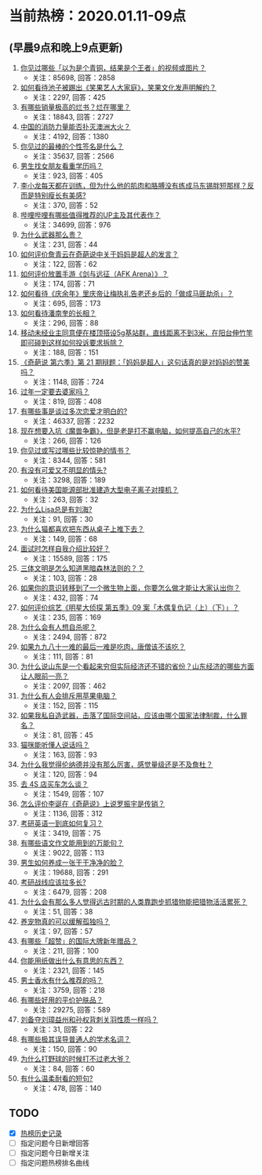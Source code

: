 # 当前热榜：2020.01.11-09点
## (早晨9点和晚上9点更新)
1. [你见过哪些「以为是个青铜，结果是个王者」的视频或图片？](https://www.zhihu.com/question/308662400)
    * 关注：85698, 回答：2858
2. [如何看待池子被踢出《笑果艺人大家庭》，笑果文化发声明解约？](https://www.zhihu.com/question/365536025)
    * 关注：2297, 回答：425
3. [有哪些销量极高的烂书？烂在哪里？](https://www.zhihu.com/question/25434255)
    * 关注：18843, 回答：2727
4. [中国的消防力量能否扑灭澳洲大火？](https://www.zhihu.com/question/365065586)
    * 关注：4192, 回答：1380
5. [你见过的最棒的个性签名是什么？](https://www.zhihu.com/question/286144215)
    * 关注：35637, 回答：2566
6. [男生找女朋友看重学历吗？](https://www.zhihu.com/question/353900241)
    * 关注：923, 回答：405
7. [李小龙每天都在训练，但为什么他的肌肉和胳膊没有练成马东锡胖短那样？反而是特别瘦长有美感?](https://www.zhihu.com/question/361051849)
    * 关注：370, 回答：52
8. [哔哩哔哩有哪些值得推荐的UP主及其代表作？](https://www.zhihu.com/question/31028215)
    * 关注：34699, 回答：976
9. [为什么武器那么贵？](https://www.zhihu.com/question/53443202)
    * 关注：231, 回答：44
10. [如何评价詹青云在奇葩说中关于妈妈是超人的发言？](https://www.zhihu.com/question/365565595)
    * 关注：122, 回答：62
11. [如何评价放置手游《剑与远征（AFK Arena）》？](https://www.zhihu.com/question/351740100)
    * 关注：174, 回答：71
12. [如何看待《庆余年》里庆帝让梅执礼告老还乡后的「做成马匪劫杀」？](https://www.zhihu.com/question/359218777)
    * 关注：695, 回答：173
13. [如何看待潘南奎的长相？](https://www.zhihu.com/question/328668551)
    * 关注：296, 回答：88
14. [移动未经业主同意便在楼顶搭设5g基站群，直线距离不到3米，在阳台伸竹竿即可碰到这样如何投诉要求拆除？](https://www.zhihu.com/question/362587168)
    * 关注：188, 回答：151
15. [《奇葩说 第六季》第 21 期辩题：「妈妈是超人」这句话真的是对妈妈的赞美吗？](https://www.zhihu.com/question/365086853)
    * 关注：1148, 回答：724
16. [过年一定要去婆家吗？](https://www.zhihu.com/question/358155793)
    * 关注：819, 回答：408
17. [有哪些事是谈过多次恋爱才明白的?](https://www.zhihu.com/question/55783301)
    * 关注：46337, 回答：2232
18. [现在想要入坑《魔兽争霸》，但是老是打不赢电脑，如何提高自己的水平?](https://www.zhihu.com/question/365181798)
    * 关注：266, 回答：126
19. [你见过或写过哪些比较惊艳的情书？](https://www.zhihu.com/question/49130010)
    * 关注：8344, 回答：581
20. [有没有可爱又不明显的情头?](https://www.zhihu.com/question/347976724)
    * 关注：3298, 回答：189
21. [如何看待美国能源部批准建造大型电子离子对撞机？](https://www.zhihu.com/question/365625982)
    * 关注：263, 回答：32
22. [为什么Lisa总是有刘海?](https://www.zhihu.com/question/364390231)
    * 关注：91, 回答：30
23. [为什么猫都喜欢把东西从桌子上推下去？](https://www.zhihu.com/question/363717987)
    * 关注：149, 回答：68
24. [面试时怎样自我介绍比较好？](https://www.zhihu.com/question/20602526)
    * 关注：15589, 回答：175
25. [三体文明是怎么知道黑暗森林法则的？？](https://www.zhihu.com/question/365007154)
    * 关注：103, 回答：28
26. [如果你的意识转移到了一个微生物上面，你要怎么做才能让大家认出你？](https://www.zhihu.com/question/348058048)
    * 关注：432, 回答：74
27. [如何评价综艺《明星大侦探 第五季》09 案「木偶复仇记（上）（下）」？](https://www.zhihu.com/question/364568993)
    * 关注：235, 回答：169
28. [为什么会有人想自杀呢？](https://www.zhihu.com/question/53430298)
    * 关注：2494, 回答：872
29. [如果九九八十一难的最后一难是吃肉，唐僧该不该吃？](https://www.zhihu.com/question/360019699)
    * 关注：111, 回答：81
30. [为什么说山东是一个看起来穷但实际经济还不错的省份？山东经济的哪些方面让人眼前一亮？](https://www.zhihu.com/question/365445481)
    * 关注：2097, 回答：462
31. [为什么有人会排斥用苹果电脑？](https://www.zhihu.com/question/360857331)
    * 关注：152, 回答：115
32. [如果我私自造武器，击落了国际空间站，应该由哪个国家法律制裁，什么罪名？](https://www.zhihu.com/question/365256974)
    * 关注：81, 回答：45
33. [猫咪能听懂人说话吗？](https://www.zhihu.com/question/362145253)
    * 关注：163, 回答：93
34. [为什么我觉得伦纳德并没有那么厉害，感觉量级还是不及詹杜？](https://www.zhihu.com/question/364940488)
    * 关注：120, 回答：94
35. [去 4S 店买车怎么谈？](https://www.zhihu.com/question/339438010)
    * 关注：1549, 回答：107
36. [怎么评价李诞在《奇葩说》上说罗振宇是传销？](https://www.zhihu.com/question/353762993)
    * 关注：1136, 回答：312
37. [考研英语一到底如何复习？](https://www.zhihu.com/question/312253149)
    * 关注：3419, 回答：75
38. [有哪些语文作文能用到的万能句？](https://www.zhihu.com/question/311808583)
    * 关注：9022, 回答：113
39. [男生如何养成一张干干净净的脸？](https://www.zhihu.com/question/277842192)
    * 关注：19688, 回答：291
40. [考研战线应该拉多长?](https://www.zhihu.com/question/349634304)
    * 关注：6479, 回答：208
41. [为什么会有那么多人觉得远古时期的人类靠跑步抓猎物能把猎物活活累死？](https://www.zhihu.com/question/362750236)
    * 关注：51, 回答：38
42. [养宠物真的可以缓解孤独吗？](https://www.zhihu.com/question/363407818)
    * 关注：97, 回答：57
43. [有哪些「超赞」的国际大牌新年赠品？](https://www.zhihu.com/question/365610913)
    * 关注：211, 回答：100
44. [你能用纸做出什么有意思的东西？](https://www.zhihu.com/question/267929820)
    * 关注：2321, 回答：145
45. [男士香水有什么推荐的吗？](https://www.zhihu.com/question/312219743)
    * 关注：3759, 回答：218
46. [有哪些好用的平价护肤品？](https://www.zhihu.com/question/50655165)
    * 关注：29275, 回答：589
47. [刘备夺刘璋益州和孙权背刺关羽性质一样吗？](https://www.zhihu.com/question/365491736)
    * 关注：31, 回答：22
48. [有哪些极其误导普通人的学术名词？](https://www.zhihu.com/question/365069639)
    * 关注：150, 回答：90
49. [为什么打野球的时候打不过老大爷？](https://www.zhihu.com/question/362849024)
    * 关注：84, 回答：60
50. [有什么温柔耐看的短句?](https://www.zhihu.com/question/360980305)
    * 关注：478, 回答：140
## TODO
* [x] [热榜历史记录](hot_history/AllHot.md)
* [ ] 指定问题今日新增回答
* [ ] 指定问题今日新增关注
* [ ] 指定问题热榜排名曲线
